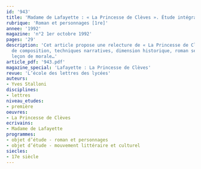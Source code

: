```yaml
---
id: '943'
title: 'Madame de Lafayette : « La Princesse de Clèves ». Étude intégrale '
rubrique: 'Roman et personnages [1re]'
annee: '1992'
magazine: 'n°2 1er octobre 1992'
pages: '29'
description: 'Cet article propose une relecture de « La Princesse de Clèves » : effets
  de composition, techniques narratives, dimension historique, roman sentimental,
  leçon de morale…'
article_pdf: '943.pdf'
magazine_special: 'Lafayette : La Princesse de Clèves'
revue: 'L’école des lettres des lycées'
auteurs:
- Yves Stalloni
disciplines:
- lettres
niveau_etudes:
- première
oeuvres:
- La Princesse de Clèves
ecrivains:
- Madame de Lafayette
programmes:
- objet d’étude - roman et personnages
- objet d’étude - mouvement littéraire et culturel
siecles:
- 17e siècle
---
```


